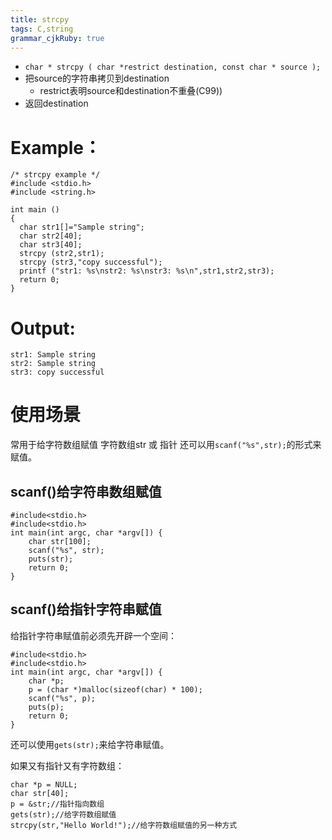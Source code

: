 ```yaml
---
title: strcpy
tags: C,string
grammar_cjkRuby: true
---
```

* `char * strcpy ( char *restrict destination, const char * source );`
* 把source的字符串拷贝到destination
    * restrict表明source和destination不重叠(C99))
* 返回destination

# Example：
```c?linenums
/* strcpy example */
#include <stdio.h>
#include <string.h>

int main ()
{
  char str1[]="Sample string";
  char str2[40];
  char str3[40];
  strcpy (str2,str1);
  strcpy (str3,"copy successful");
  printf ("str1: %s\nstr2: %s\nstr3: %s\n",str1,str2,str3);
  return 0;
}
```
# Output:
```console
str1: Sample string
str2: Sample string
str3: copy successful
```
# 使用场景
常用于给字符数组赋值
字符数组str 或 指针 还可以用`scanf("%s",str);`的形式来赋值。

## scanf()给字符串数组赋值
```c?linenums
#include<stdio.h>
#include<stdio.h>
int main(int argc, char *argv[]) {
	char str[100];
	scanf("%s", str);
	puts(str);
	return 0;
}
```
## scanf()给指针字符串赋值
给指针字符串赋值前必须先开辟一个空间：
```c?linenums
#include<stdio.h>
#include<stdio.h>
int main(int argc, char *argv[]) {
	char *p;
	p = (char *)malloc(sizeof(char) * 100);
	scanf("%s", p);
	puts(p);
	return 0;
}
```
还可以使用`gets(str);`来给字符串赋值。

如果又有指针又有字符数组：
```c?linenums
char *p = NULL;
char str[40];
p = &str;//指针指向数组
gets(str);//给字符数组赋值
strcpy(str,"Hello World!");//给字符数组赋值的另一种方式
```